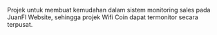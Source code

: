 Projek untuk membuat kemudahan dalam sistem monitoring sales pada JuanFI Website, sehingga projek Wifi Coin dapat termonitor secara terpusat.
